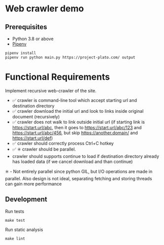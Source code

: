 # Web crawler demo

## Prerequisites

* Python 3.8 or above
* [Pipenv](https://pipenv.pypa.io/en/latest/)

```
pipenv install
pipenv run python main.py https://project-plato.com/ output
```

# Functional Requirements

Implement recursive web-crawler of the site.

- ✅ crawler is command-line tool which accept starting url and destination directory
- ✅ crawler download the initial url and look to links inside original document (recursively)
- ✅ crawler does not walk to link outside initial url (if starting link is https://start.url/abc, then it goes to https://start.url/abc/123 and https://start.url/abc/456, but skip https://another.domain/ and https://start.url/def)
- ✅ crawler should correctly process Ctrl+C hotkey
- ✅ ✳️ crawler should be parallel.
- crawler should supports continue to load if destination directory already has loaded data (if we cancel download and than continue)


✳️ - Not entirely parallel since python GIL, but I/O operations are made in parallel. Also design is not ideal, separating fetching and storing threads can gain more performance


## Development

Run tests

```
make test
```

Run static analysis

```
make lint
```
